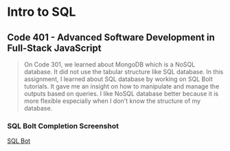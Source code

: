# Intro to SQL
## Code 401 - Advanced Software Development in Full-Stack JavaScript

> On Code 301, we learned about MongoDB which is a NoSQL database. It did not use the tabular structure like SQL database. In this assignment, I learned about SQL database by working on SQL Bolt tutorials. It gave me an insight on how to manipulate and manage the outputs based on queries. I like NoSQL database better because it is more flexible especially when I don't know the structure of my database.

### SQL Bolt Completion Screenshot
[SQL Bot](./assets/Code%20301%20SQL%20Bolt.png)